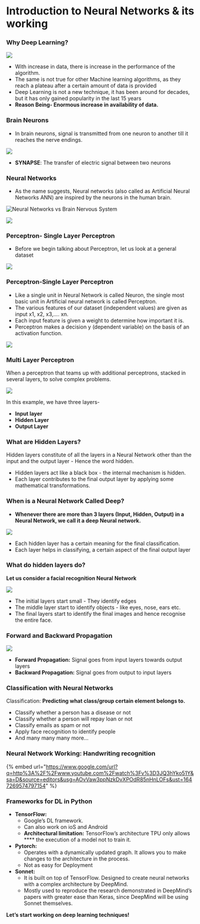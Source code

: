 # Introduction to Neural Networks & its working

### **Why Deep Learning?**

![](../.gitbook/assets/3)

* With increase in data, there is increase in the performance of the algorithm.
* The same is not true for other Machine learning algorithms, as they reach a plateau after a certain amount of data is provided
* Deep Learning is not a new technique, it has been around for decades, but it has only gained popularity in the last 15 years
* **Reason Being- Enormous increase in availability of data.**

### **Brain Neurons**

* In brain neurons, signal is transmitted from one neuron to another till it reaches the nerve endings.

![](../.gitbook/assets/6)

* **SYNAPSE**: The transfer of electric signal between two neurons

### **Neural Networks**

* As the name suggests, Neural networks (also called as Artificial Neural Networks ANN) are inspired by the neurons in the human brain.

![Neural Networks vs Brain Nervous System](<../.gitbook/assets/9 (3)>)

![](<../.gitbook/assets/Screen Shot 2022-03-14 at 7.30.53 PM.png>)

### **Perceptron- Single Layer Perceptron**

* Before we begin talking about Perceptron, let us look at a general dataset

![](<../.gitbook/assets/Screen Shot 2022-03-14 at 7.31.32 PM.png>)

### **Perceptron-Single Layer Perceptron**

* Like a single unit in Neural Network is called Neuron, the single most basic unit in Artificial neural network is called Perceptron.
* The various features of our dataset (independent values) are given as input x1, x2, x3,.... xn.
* Each input feature is given a weight to determine how important it is.
* Perceptron makes a decision y (dependent variable) on the basis of an activation function.

![](https://lh4.googleusercontent.com/Sqi6-cX51iJe64raDIGvSSeOpMJc0P3xoAMZ5GwQDRCZuJlyXb3W2gZ5S9jzCac6vGJzXHkExajx1aQR\_ULQd0RrZerAQyR-hEkxCK\_oQ7GrYAeTLVwQN8NjTPLBE2EsVifh6GIu2NtkIfOz-A)

### **Multi Layer Perceptron**

When a perceptron that teams up with additional perceptrons, stacked in several layers, to solve complex problems.

![](https://lh6.googleusercontent.com/A\_pGl7UoJQqQ-dKhrj5k0jhwj3RgN3uSPY2N1Q6mw8bMI6nux4Z19xBYgOH\_z5saSshFJL1Bcpxyf3uj8ZIFHjQu60r4DHD\_IY1KX3SuV5QAGso09YZuUSOCQaEJ-red8eP43B2RDmzmVSiu1A)

In this example, we have three layers-

* **Input layer**
* **Hidden Layer**
* **Output Layer**

### **What are Hidden Layers?**

Hidden layers constitute of all the layers in a Neural Network other than the input and the output layer - Hence the word hidden.

* Hidden layers act like a black box - the internal mechanism is hidden.
* Each layer contributes to the final output layer by applying some mathematical transformations.

### **When is a Neural Network Called Deep?**

* **Whenever there are more than 3 layers (Input, Hidden, Output) in a Neural Network, we call it a deep Neural network.**

![](https://lh6.googleusercontent.com/dR0vKLEb8CE5346wfVOPMg77wF8lQ8CtwwTZ697Npco7NSC\_9dKVjSRUPIPo4AFBIb0yedwZil6p98uHOR0qjvdUwBaEztKHYtK6y9Ppm9LUnrN2YoR2s\_8KKGPxuI13wwAcVEiMGSlPk9scbQ)

* Each hidden layer has a certain meaning for the final classification.
* Each layer helps in classifying, a certain aspect of the final output layer

### **What do hidden layers do?**

**Let us consider a facial recognition Neural Network**

![](https://lh3.googleusercontent.com/Zu\_jMIKZUbRPNSPO02JGKGQeBkHcU2jfuLsKs7HhsCN1mMNlElC7GXP2Pujb5AN3tQ8QFe28gQyxsChHVypSw484f4Xb-TpCnrqZ\_L10fgc43\_daZIK4nw6WZ\_fW43BMi\_xYNWMwPsUbgeDMAA)

* The initial layers start small - They identify edges
* The middle layer start to identify objects - like eyes, nose, ears etc.
* The final layers start to identify the final images and hence recognise the entire face.

### **Forward and Backward Propagation**

![](<../.gitbook/assets/Screen Shot 2022-03-14 at 7.35.45 PM.png>)

* **Forward Propagation:** Signal goes from input layers towards output layers
* **Backward Propagation:** Signal goes from output to input layers

### **Classification with Neural Networks**

Classification: **Predicting what class/group certain element belongs to.**

* Classify whether a person has a disease or not
* Classify whether a person will repay loan or not
* Classify emails as spam or not&#x20;
* Apply face recognition to identify people
* And many many many more...

### **Neural Network Working: Handwriting recognition**

{% embed url="https://www.google.com/url?q=http%3A%2F%2Fwww.youtube.com%2Fwatch%3Fv%3D3JQ3hYko51Y&sa=D&source=editors&usg=AOvVaw3ppNzkDvXPOdR85nHnLOFs&ust=1647269574797154" %}

### **Frameworks for DL in Python**

* **TensorFlow:**&#x20;
  * Google’s DL framework.&#x20;
  * Can also work on ioS and Android
  * **Architectural limitation:** TensorFlow’s architecture TPU only allows **** the execution of a model not to train it.
* **Pytorch:**&#x20;
  * Operates with a dynamically updated graph. It allows you to make changes to the architecture in the process.
  * Not as easy for Deployment
* **Sonnet:**
  * It is built on top of TensorFlow. Designed to create neural networks with a complex architecture by DeepMind.&#x20;
  * Mostly used to reproduce the research demonstrated in DeepMind’s papers with greater ease than Keras, since DeepMind will be using Sonnet themselves.

**Let’s start working on deep learning techniques!**
